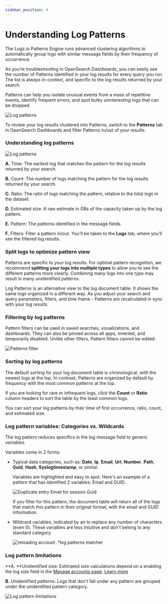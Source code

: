 ```yaml
---
sidebar_position: 4
---
```



# Understanding Log Patterns

The Logz.io Patterns Engine runs advanced clustering algorithms to automatically group logs with similar message fields by their frequency of occurrence.

As you’re troubleshooting in OpenSearch Dashboards, you can easily see the number of Patterns identified in your log results for every query you run. The list is always in-context, and specific to the log results returned by your search.

Patterns can help you isolate unusual events from a mass of repetitive events, identify frequent errors, and spot bulky uninteresting logs that can be dropped.

![Log patterns](https://dytvr9ot2sszz.cloudfront.net/logz-docs/osd-discover/patterns-in-discover.png)

To review your log results clustered into Patterns, switch to the **Patterns** tab in OpenSearch Dashboards and filter Patterns in/out of your results.

### Understanding log patterns

![Log patterns](https://dytvr9ot2sszz.cloudfront.net/logz-docs/kibana/log-patterns-table-1.png)

**A.** Time: The earliest log that matches the pattern for the log results returned by your search.

**B.** Count: The number of logs matching the pattern for the log results returned by your search.

**C.** Ratio: The ratio of logs matching the pattern,
  relative to the total logs in the dataset.

**D.** Estimated size: A raw estimate in GBs of the capacity taken up by the log pattern.

**E.** Pattern: The patterns identified in the message fields.

**F.** Filters: Filter a pattern in/out. You'll be taken to the **Logs** tab, where you'll see the filtered log results.


### Split logs to optimize pattern view

Patterns are specific to your log results. For optimal pattern recognition, we recommend **splitting your logs into multiple types** to allow you to see the different patterns more clearly. Combining many logs into one type may result in many unidentified patterns.


Log Patterns is an alternative view to the log document table. It shows the same logs organized in a different way. As you adjust your search and query parameters, filters, and time frame - Patterns are recalculated in sync with your log results.

### Filtering by log patterns

Pattern filters can be used in saved searches, visualizations, and dashboards. They can also be pinned across all apps, inverted, and temporarily disabled. Unlike other filters, Pattern filters cannot be edited.
  
![Patterns filter](https://dytvr9ot2sszz.cloudfront.net/logz-docs/kibana/patterns-filter1.png)

### Sorting by log patterns

The default sorting for your log document table is chronological, with the newest logs at the top. In contrast, Patterns are organized by default by frequency with the most common patterns at the top.

If you are looking for rare or infrequent logs, click the **Count** or **Ratio** column headers to sort the table by the least common logs.

You can sort your log patterns by their time of first occurrence, ratio, count, and estimated size.

### Log pattern variables: Categories vs. Wildcards

The log pattern reduces specifics in the log message field to generic _variables_.

Variables come in 2 forms: 

* Typical data categories, such as: **Date**, **Ip**, **Email**, **Url**, **Number**, **Path**, **Guid**, **Hash**, **Syslogtimestamp**, or similar.

  Variables are highlighted and easy to spot. Here's an example of a pattern that has identified 2 variables: Email and GUID.

  ![Duplicate entry `Email` for session `Guid`](https://dytvr9ot2sszz.cloudfront.net/logz-docs/kibana/sample-pattern1.png)

  If you filter for this pattern, the document table will return all of the logs that match this pattern in their original format, with the email and GUID information.

* Wildcard variables, indicated by an **<i class="fas fa-asterisk"></i>** to replace any number of characters (even 0). These variables are less intuitive and don't belong to any standard category. 

  ![reloading account `.*`log patterns matcher](https://dytvr9ot2sszz.cloudfront.net/logz-docs/kibana/sample-pattern2.png)

### Log pattern limitations

**A. **Unidentified size: Estimated size calculations depend on a enabling the log size field in the [Manage accounts page](https://app.logz.io/#/dashboard/settings/manage-accounts). [Learn more](/user-guide/accounts/manage-account-usage.html#enabling-account-utilization-metrics-and-log-size)

**B.** Unidentified patterns: Logs that don't fall under any pattern are grouped under the unidentified pattern category.


![Log pattern limitations](https://dytvr9ot2sszz.cloudfront.net/logz-docs/kibana/log-pattern-limitations_aug2021.png)